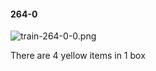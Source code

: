 #### 264-0
![train-264-0-0.png](https://github.com/lil-lab/nlvr/raw/master/nlvr/train/images/24/train-264-0-0.png "train-264-0-0.png")

There are 4 yellow items in 1 box